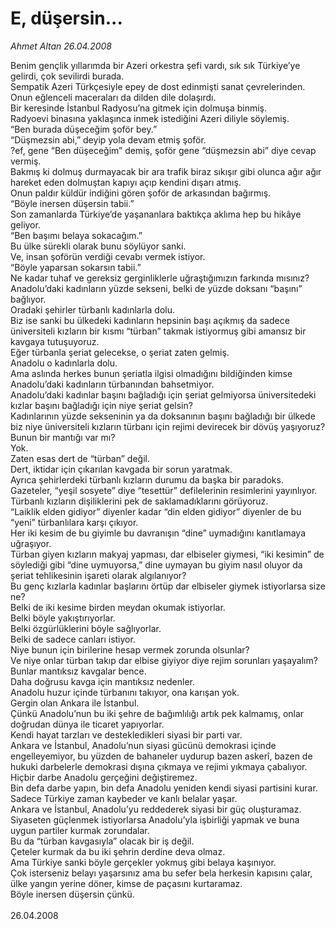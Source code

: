 # E, düşersin...

*Ahmet Altan 26.04.2008*

<div class="taraf_structure_2col_1zq">
<div class="margen_n">



 <p>Benim gençlik yıllarımda bir Azeri orkestra şefi vardı, sık sık Türkiye’ye gelirdi, çok sevilirdi burada.<br/>
Sempatik Azeri Türkçesiyle epey de dost edinmişti sanat çevrelerinden.<br/>
Onun eğlenceli maceraları da dilden dile dolaşırdı.<br/>
Bir keresinde İstanbul Radyosu’na gitmek için dolmuşa binmiş.<br/>
Radyoevi binasına yaklaşınca inmek istediğini Azeri diliyle söylemiş.<br/>
“Ben burada düşeceğim şoför bey.”<br/>
“Düşmezsin abi,” deyip yola devam etmiş şoför.<br/>
?ef, gene “Ben düşeceğim” demiş, şoför gene “düşmezsin abi” diye cevap vermiş.<br/>
Bakmış ki dolmuş durmayacak bir ara trafik biraz sıkışır gibi olunca ağır ağır hareket eden dolmuştan kapıyı açıp kendini dışarı atmış.<br/>
Onun paldır küldür indiğini gören şoför de arkasından bağırmış.<br/>
“Böyle inersen düşersin tabii.”<br/>
Son zamanlarda Türkiye’de yaşananlara baktıkça aklıma hep bu hikâye geliyor.<br/>
“Ben başımı belaya sokacağım.”<br/>
Bu ülke sürekli olarak bunu söylüyor sanki.<br/>
Ve, insan şoförün verdiği cevabı vermek istiyor.<br/>
“Böyle yaparsan sokarsın tabii.”<br/>
Ne kadar tuhaf ve gereksiz gerginliklerle uğraştığımızın farkında mısınız?<br/>
Anadolu’daki kadınların yüzde sekseni, belki de yüzde doksanı “başını” bağlıyor.<br/>
Oradaki şehirler türbanlı kadınlarla dolu.<br/>
Biz ise sanki bu ülkedeki kadınların hepsinin başı açıkmış da sadece üniversiteli kızların bir kısmı “türban” takmak istiyormuş gibi amansız bir kavgaya tutuşuyoruz.<br/>
Eğer türbanla şeriat gelecekse, o şeriat zaten gelmiş.<br/>
Anadolu o kadınlarla dolu.<br/>
Ama aslında herkes bunun şeriatla ilgisi olmadığını bildiğinden kimse Anadolu’daki kadınların türbanından bahsetmiyor.<br/>
Anadolu’daki kadınlar başını bağladığı için şeriat gelmiyorsa üniversitedeki kızlar başını bağladığı için niye şeriat gelsin?<br/>
Kadınlarının yüzde sekseninin ya da doksanının başını bağladığı bir ülkede biz niye üniversiteli kızların türbanı için rejimi devirecek bir dövüş yaşıyoruz?<br/>
Bunun bir mantığı var mı?<br/>
Yok.<br/>
Zaten esas dert de “türban” değil.<br/>
Dert, iktidar için çıkarılan kavgada bir sorun yaratmak.<br/>
Ayrıca şehirlerdeki türbanlı kızların durumu da başka bir paradoks.<br/>
Gazeteler, “yeşil sosyete” diye “tesettür” defilelerinin resimlerini yayınlıyor.<br/>
Türbanlı kızların dişiliklerini pek de saklamadıklarını görüyoruz.<br/>
“Laiklik elden gidiyor” diyenler kadar “din elden gidiyor” diyenler de bu “yeni” türbanlılara karşı çıkıyor.<br/>
Her iki kesim de bu giyimle bu davranışın “dine” uymadığını kanıtlamaya uğraşıyor.<br/>
Türban giyen kızların makyaj yapması, dar elbiseler giymesi, “iki kesimin” de söylediği gibi “dine uymuyorsa,” dine uymayan bu giyim nasıl oluyor da şeriat tehlikesinin işareti olarak algılanıyor?<br/>
Bu genç kızlarla kadınlar başlarını örtüp dar elbiseler giymek istiyorlarsa size ne?<br/>
Belki de iki kesime birden meydan okumak istiyorlar.<br/>
Belki böyle yakıştırıyorlar.<br/>
Belki özgürlüklerini böyle sağlıyorlar.<br/>
Belki de sadece canları istiyor.<br/>
Niye bunun için birilerine hesap vermek zorunda olsunlar?<br/>
Ve niye onlar türban takıp dar elbise giyiyor diye rejim sorunları yaşayalım?<br/>
Bunlar mantıksız kavgalar bence.<br/>
Daha doğrusu kavga için mantıksız nedenler.<br/>
Anadolu huzur içinde türbanını takıyor, ona karışan yok.<br/>
Gergin olan Ankara ile İstanbul.<br/>
Çünkü Anadolu’nun bu iki şehre de bağımlılığı artık pek kalmamış, onlar doğrudan dünya ile ticaret yapıyorlar.<br/>
Kendi hayat tarzları ve destekledikleri siyasi bir parti var.<br/>
Ankara ve İstanbul, Anadolu’nun siyasi gücünü demokrasi içinde engelleyemiyor, bu yüzden de bahaneler uydurup bazen askerî, bazen de hukuki darbelerle demokrasi dışına çıkmaya ve rejimi yıkmaya çabalıyor.<br/>
Hiçbir darbe Anadolu gerçeğini değiştiremez.<br/>
Bin defa darbe yapın, bin defa Anadolu yeniden kendi siyasi partisini kurar.<br/>
Sadece Türkiye zaman kaybeder ve kanlı belalar yaşar.<br/>
Ankara ve İstanbul, Anadolu’yu reddederek siyasi bir güç oluşturamaz.<br/>
Siyaseten güçlenmek istiyorlarsa Anadolu’yla işbirliği yapmak ve buna uygun partiler kurmak zorundalar.<br/>
Bu da “türban kavgasıyla” olacak bir iş değil.<br/>
Çeteler kurmak da bu iki şehrin derdine deva olmaz.<br/>
Ama Türkiye sanki böyle gerçekler yokmuş gibi belaya kaşınıyor.<br/>
Çok isterseniz belayı yaşarsınız ama bu sefer bela herkesin kapısını çalar, ülke yangın yerine döner, kimse de paçasını kurtaramaz.<br/>
Böyle inersen düşersin çünkü.<br/>
<br/>
26.04.2008</p>
<br/>
<br/>
<br/>



<br/>


<div id="taraf_not">
</div>

</div>


</div>
